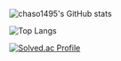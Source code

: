 <!--
**chaso1495/chaso1495** is a ✨ _special_ ✨ repository because its `README.md` (this file) appears on your GitHub profile.

Here are some ideas to get you started:

- 🔭 I’m currently working on ...
- 🌱 I’m currently learning ...
- 👯 I’m looking to collaborate on ...
- 🤔 I’m looking for help with ...
- 💬 Ask me about ...
- 📫 How to reach me: ...
- 😄 Pronouns: ...
- ⚡ Fun fact: ...
-->

![chaso1495's GitHub stats](https://github-readme-stats.vercel.app/api?username=chaso1495&show_icons=true&theme=radical)

![Top Langs](https://github-readme-stats.vercel.app/api/top-langs/?username=chaso1495&layout=compact&theme=radical)

[![Solved.ac Profile](http://mazassumnida.wtf/api/generate_badge?boj=winluck)](https://solved.ac/winluck)
